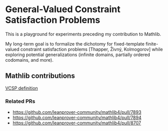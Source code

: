 # General-Valued Constraint Satisfaction Problems

This is a playground for experiments preceding my contribution to Mathlib.

My long-term goal is to formalize the dichotomy for fixed-template finite-valued constraint satisfaction problems [Thapper, Živný, Kolmogorov] while exploring potential generalizations (infinite domains, partially ordered codomains, and more).

## Mathlib contributions

[VCSP definition](https://github.com/leanprover-community/mathlib4/blob/master/Mathlib/Combinatorics/Optimization/ValuedCSP.lean)

### Related PRs
* https://github.com/leanprover-community/mathlib4/pull/7893
* https://github.com/leanprover-community/mathlib4/pull/7894
* https://github.com/leanprover-community/mathlib4/pull/8707
